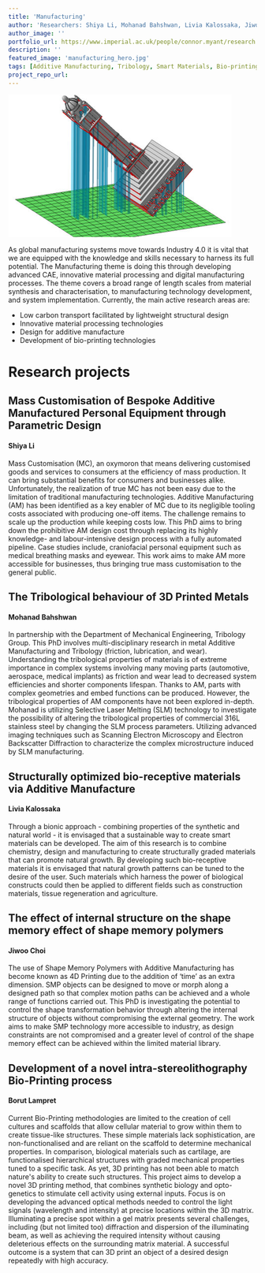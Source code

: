```yaml
---
title: 'Manufacturing'
author: 'Researchers: Shiya Li, Mohanad Bahshwan, Livia Kalossaka, Jiwoo Choi, Usman Waheed, Borut Lampret'
author_image: ''
portfolio_url: https://www.imperial.ac.uk/people/connor.myant/research.html
description: ''
featured_image: 'manufacturing_hero.jpg'
tags: [Additive Manufacturing, Tribology, Smart Materials, Bio-printing]
project_repo_url:
---
```

![](./manufacturing_hero.jpg)

As global manufacturing systems move towards Industry 4.0 it is vital that we are equipped with the knowledge and skills necessary to harness its full potential. The Manufacturing theme is doing this through developing advanced CAE, innovative material processing and digital manufacturing processes. The theme covers a broad range of length scales from material synthesis and characterisation, to manufacturing technology development, and system implementation. Currently, the main active research areas are:

* Low carbon transport facilitated by lightweight structural design
* Innovative material processing technologies
* Design for additive manufacture
* Development of bio-printing technologies

# Research projects
## Mass Customisation of Bespoke Additive Manufactured Personal Equipment through Parametric Design
#### Shiya Li

Mass Customisation (MC), an oxymoron that means delivering customised goods and services to consumers at the efficiency of mass production. It can bring substantial benefits for consumers and businesses alike. Unfortunately, the realization of true MC has not been easy due to the limitation of traditional manufacturing technologies. Additive Manufacturing (AM) has been identified as a key enabler of MC due to its negligible tooling costs associated with producing one-off items. The challenge remains to scale up the production while keeping costs low. This PhD aims to bring down the prohibitive AM design cost through replacing its highly knowledge- and labour-intensive design process with a fully automated pipeline. Case studies include, craniofacial personal equipment such as medical breathing masks and eyewear. This work aims to make AM more accessible for businesses, thus bringing true mass customisation to the general public.


## The Tribological behaviour of 3D Printed Metals
#### Mohanad Bahshwan

In partnership with the Department of Mechanical Engineering,  Tribology Group.  This PhD involves multi-disciplinary research in metal Additive Manufacturing and Tribology (friction, lubrication, and wear).  Understanding the tribological properties of materials is of extreme importance in complex systems involving many moving parts (automotive, aerospace, medical implants) as friction and wear lead to decreased system efficiencies and shorter components lifespan.  Thanks to AM, parts with complex geometries and embed functions can be produced.  However, the tribological properties of AM components have not been explored in-depth.  Mohanad is utilizing Selective Laser Melting (SLM) technology to investigate the possibility of altering the tribological properties of commercial 316L stainless steel by changing the SLM process parameters.  Utilizing advanced imaging techniques such as Scanning Electron Microscopy and Electron Backscatter Diffraction to characterize the complex microstructure induced by SLM manufacturing.


## Structurally optimized bio-receptive materials via Additive Manufacture
#### Livia Kalossaka

Through a bionic approach - combining properties of the synthetic and natural world - it is envisaged that a sustainable way to create smart materials can be developed. The aim of this research is to combine chemistry, design and manufacturing to create structurally graded materials that can promote natural growth. By developing such bio-receptive materials it is envisaged that natural growth patterns can be tuned to the desire of the user. Such materials which harness the power of biological constructs could then be applied to different fields  such as construction materials, tissue regeneration and agriculture.


## The effect of internal structure on the shape memory effect of shape memory polymers
#### Jiwoo Choi

The use of Shape Memory Polymers with Additive Manufacturing has become known as 4D Printing due to the addition of ‘time’ as an extra dimension. SMP objects can be designed to move or morph along a designed path so that complex motion paths can be achieved and a whole range of functions carried out. This PhD is investigating the potential to control the shape transformation behavior through altering the internal structure of objects without compromising the external geometry. The work aims to make SMP technology more accessible to industry, as design constraints are not compromised and a greater level of control of the shape memory effect can be achieved within the limited material library.


## Development of a novel intra-stereolithography Bio-Printing process
#### Borut Lampret

Current Bio-Printing methodologies are limited to the creation of cell cultures and scaffolds that allow cellular material to grow within them to create tissue-like structures. These simple materials lack sophistication, are non-functionalised and are reliant on the scaffold to determine mechanical properties. In comparison, biological materials such as cartilage, are functionalised hierarchical structures with graded mechanical properties tuned to a specific task. As yet, 3D printing has not been able to match nature's ability to create such structures. This project aims to develop a novel 3D printing method, that combines synthetic biology and opto-genetics to stimulate cell activity using external inputs. Focus is on developing the advanced optical methods needed to control the light signals (wavelength and intensity) at precise locations within the 3D matrix. Illuminating a precise spot within a gel matrix presents several challenges, including (but not limited too) diffraction and dispersion of the illuminating beam, as well as achieving the required intensity without causing deleterious effects on the surrounding matrix material. A successful outcome is a system that can 3D print an object of a desired design repeatedly with high accuracy.

